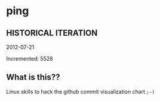 # ping

## HISTORICAL ITERATION
2012-07-21

Incremented: 5528

## What is this?? 
Linux skills to hack the github commit visualization chart `;-)`
